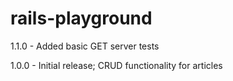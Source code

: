 # rails-playground
1.1.0 - Added basic GET server tests

1.0.0 - Initial release; CRUD functionality for articles
